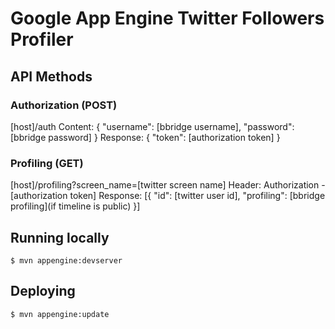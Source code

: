 # Google App Engine Twitter Followers Profiler

## API Methods

### Authorization (POST)
\[host\]/auth
Content:
   { "username": \[bbridge username\],
    "password": \[bbridge password\] }
Response:
    { "token": \[authorization token\] }

### Profiling (GET)
\[host\]/profiling?screen_name=\[twitter screen name\]
Header: Authorization - \[authorization token\]
Response: 
    \[{ "id": \[twitter user id\],
    "profiling": \[bbridge profiling\](if timeline is public) }\]

## Running locally
    $ mvn appengine:devserver

## Deploying
    $ mvn appengine:update
